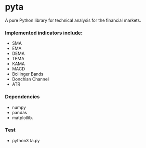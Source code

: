 # pyta

A pure Python library for technical analysis for the financial markets.

### Implemented indicators include:
- SMA
- EMA
- DEMA
- TEMA
- KAMA
- MACD
- Bollinger Bands
- Donchian Channel
- ATR

### Dependencies
- numpy
- pandas
- matplotlib.

### Test
- python3 ta.py
